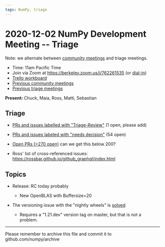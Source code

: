 ```yaml
---
tags: NumPy, triage
---
```


# 2020-12-02 NumPy Development Meeting -- Triage

Note: we alternate between [community meetings](https://hackmd.io/76o-IxCjQX2mOXO_wwkcpg) and triage meetings.

- Time: 11am Pacific Time
- Join via Zoom at https://berkeley.zoom.us/j/762261535 (or [dial-in](https://berkeley.zoom.us/u/aC3ENhycM))
- [Trello workboard](https://trello.com/b/Azg4fYZH/numpy-at-bids)
- [Previous community meetings](https://github.com/numpy/archive/tree/master/status_meetings)
- [Previous triage meetings](https://github.com/numpy/archive/tree/master/triage_meetings)


**Present:** Chuck, Maia, Ross, Matti, Sebastian


## Triage

- [PRs and issues labelled with "Triage-Review"](https://github.com/numpy/numpy/labels/Triage-review) (1 open, please add)

- [PRs and issues labeled with "needs decision"](https://github.com/numpy/numpy/labels/54%20-%20Needs%20decision) (54 open)

- [Open PRs (>270 open)](https://github.com/numpy/numpy/pulls) can we get this below 200?

- Ross' list of cross-referenced issues: https://rossbar.github.io/github_graphql/index.html



## Topics

* Release: RC today probably
  * New OpenBLAS with Buffersize=20

* The versioning issue with the "nightly wheels" is [solved](https://github.com/numpy/numpy/issues/17885)
  * Requires a "1.21.dev" version tag on master, but that is not a problem.


---

Please remember to archive this file and commit it to github.com/numpy/archive
